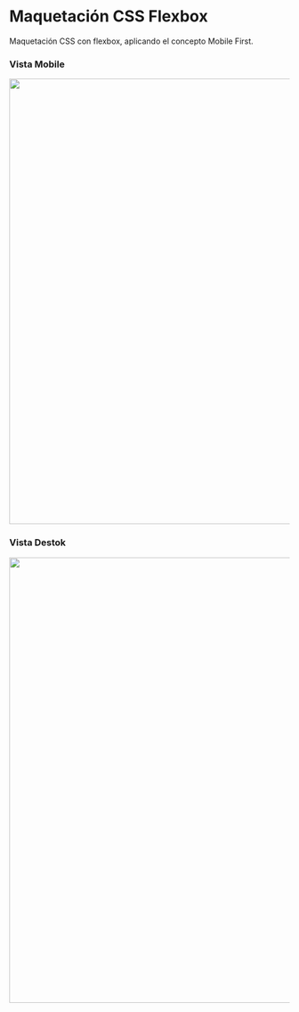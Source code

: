 # Maquetación CSS Flexbox
Maquetación CSS con flexbox, aplicando el concepto Mobile First.

### Vista Mobile
<img src="https://i.postimg.cc/Bn6gNJt7/Mobile.jpg" width="800"/>

### Vista Destok
<img src="https://i.postimg.cc/NjZrvtf0/Destok.jpg" width="800"/>

